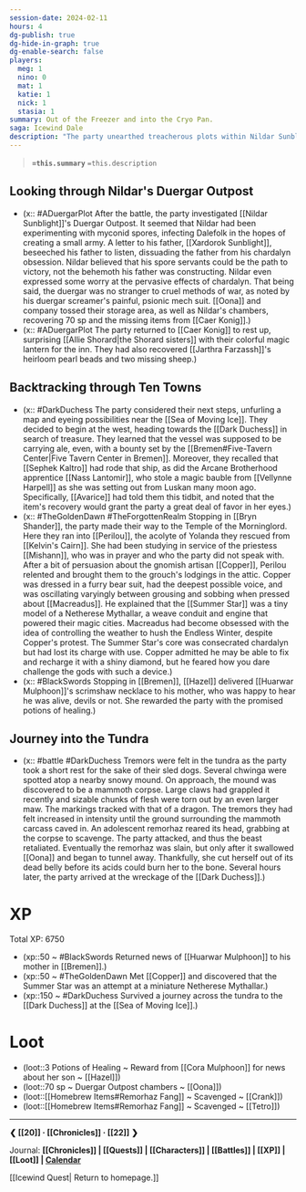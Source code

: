 ```yaml
---
session-date: 2024-02-11
hours: 4
dg-publish: true
dg-hide-in-graph: true
dg-enable-search: false
players:
  meg: 1
  nino: 0
  mat: 1
  katie: 1
  nick: 1
  stasia: 1
summary: Out of the Freezer and into the Cryo Pan.
saga: Icewind Dale
description: "The party unearthed treacherous plots within Nildar Sunblight's Duergar Outpost, revealing his ambition to build an army of myconid-infected Dalefolk in contrast to his father's chardalyn driven siege weaponry. Triumphantly, the party secured stolen valuables from Caer Konig and returned these to their owners. Backtracking through Ten Towns, the party stopped at Bryn Shander's Temple of the Morninglord, extracting reluctant information from the gnome Copper about the Summer Star — a device capable of altering weather patterns by mimicking a Netherese Mythallar. In Bremen, the party made plans to set out across the tundra towards the Dark Duchess, and they delivered Huarwar Mulphoon's necklace to his mother as proof of his livelihood. Venturing into the icy tundra, they faced the ground-quaking wrath of a remorhaz, a monstrosity that swallowed Oona whole only for her to cleave herself free in the final moments. Bruised but driven, they arrived at their destination—the enigmatic wreck of the Dark Duchess—ready to uncover its secrets and claim its long-lost rewards."
---
```


> **`=this.summary`**
> `=this.description`

## Looking through Nildar's Duergar Outpost 
- (x:: #ADuergarPlot After the battle, the party investigated [[Nildar Sunblight]]'s Duergar Outpost. It seemed that Nildar had been experimenting with myconid spores, infecting Dalefolk in the hopes of creating a small army. A letter to his father, [[Xardorok Sunblight]], beseeched his father to listen, dissuading the father from his chardalyn obsession. Nildar believed that his spore servants could be the path to victory, not the behemoth his father was constructing. Nildar even expressed some worry at the pervasive effects of chardalyn. That being said, the duergar was no stranger to cruel methods of war, as noted by his duergar screamer's painful, psionic mech suit. [[Oona]] and company tossed their storage area, as well as Nildar's chambers, recovering 70 sp and the missing items from [[Caer Konig]].)
- (x:: #ADuergarPlot The party returned to [[Caer Konig]] to rest up, surprising [[Allie Shorard|the Shorard sisters]] with their colorful magic lantern for the inn. They had also recovered [[Jarthra Farzassh]]'s heirloom pearl beads and two missing sheep.)
## Backtracking through Ten Towns
- (x:: #DarkDuchess The party considered their next steps, unfurling a map and eyeing possibilities near the [[Sea of Moving Ice]]. They decided to begin at the west, heading towards the [[Dark Duchess]] in search of treasure. They learned that the vessel was supposed to be carrying ale, even, with a bounty set by the [[Bremen#Five-Tavern Center|Five Tavern Center in Bremen]]. Moreover, they recalled that [[Sephek Kaltro]] had rode that ship, as did the Arcane Brotherhood apprentice [[Nass Lantomir]], who stole a magic bauble from [[Vellynne Harpell]] as she was setting out from Luskan many moon ago. Specifically, [[Avarice]] had told them this tidbit, and noted that the item's recovery would grant the party a great deal of favor in her eyes.)
- (x:: #TheGoldenDawn #TheForgottenRealm  Stopping in [[Bryn Shander]], the party made their way to the Temple of the Morninglord. Here they ran into [[Perilou]], the acolyte of Yolanda they rescued from [[Kelvin's Cairn]]. She had been studying in service of the priestess [[Mishann]], who was in prayer and who the party did not speak with. After a bit of persuasion about the gnomish artisan [[Copper]], Perilou relented and brought them to the grouch's lodgings in the attic. Copper was dressed in a furry bear suit, had the deepest possible voice, and was oscillating varyingly between grousing and sobbing when pressed about [[Macreadus]]. He explained that the [[Summer Star]] was a tiny model of a Netherese Mythallar, a weave conduit and engine that powered their magic cities. Macreadus had become obsessed with the idea of controlling the weather to hush the Endless Winter, despite Copper's protest. The Summer Star's core was consecrated chardalyn but had lost its charge with use. Copper admitted he may be able to fix and recharge it with a shiny diamond, but he feared how you dare challenge the gods with such a device.)
- (x:: #BlackSwords Stopping in [[Bremen]], [[Hazel]] delivered [[Huarwar Mulphoon]]'s scrimshaw necklace to his mother, who was happy to hear he was alive, devils or not. She rewarded the party with the promised potions of healing.)
## Journey into the Tundra
- (x:: #battle #DarkDuchess Tremors were felt in the tundra as the party took a short rest for the sake of their sled dogs. Several chwinga were spotted atop a nearby snowy mound. On approach, the mound was discovered to be a mammoth corpse. Large claws had grappled it recently and sizable chunks of flesh were torn out by an even larger maw. The markings tracked with that of a dragon. The tremors they had felt increased in intensity until the ground surrounding the mammoth carcass caved in. An adolescent remorhaz reared its head, grabbing at the corpse to scavenge. The party attacked, and thus the beast retaliated. Eventually the remorhaz was slain, but only after it swallowed [[Oona]] and began to tunnel away. Thankfully, she cut herself out of its dead belly before its acids could burn her to the bone. Several hours later, the party arrived at the wreckage of the [[Dark Duchess]].)

# XP
Total XP: 6750
- (xp::50 ~ #BlackSwords Returned news of [[Huarwar Mulphoon]] to his mother in [[Bremen]].)
- (xp::50 ~ #TheGoldenDawn Met [[Copper]] and discovered that the Summer Star was an attempt at a miniature Netherese Mythallar.)
- (xp::150 ~ #DarkDuchess Survived a journey across the tundra to the [[Dark Duchess]] at the [[Sea of Moving Ice]].)


# Loot
- (loot::3 Potions of Healing ~ Reward from [[Cora Mulphoon]] for news about her son ~ [[Hazel]])
- (loot::70 sp ~ Duergar Outpost chambers ~ [[Oona]])
- (loot::[[Homebrew Items#Remorhaz Fang]] ~ Scavenged ~ [[Crank]])
- (loot::[[Homebrew Items#Remorhaz Fang]] ~ Scavenged ~ [[Tetro]])



---
**❮ [[20]] · [[Chronicles]] ·  [[22]] ❯**

Journal: **[[Chronicles]] | [[Quests]] |  [[Characters]] | [[Battles]] | [[XP]] | [[Loot]] | [Calendar](https://app.fantasy-calendar.com/calendars/38f9e3f5098bac1f655a4fb4241f35eb)**

[[Icewind Quest| Return to homepage.]]

